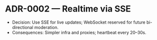 # ADR-0002 — Realtime via SSE
- Decision: Use SSE for live updates; WebSocket reserved for future bi-directional moderation.
- Consequences: Simpler infra and proxies; heartbeat every 20–30s.